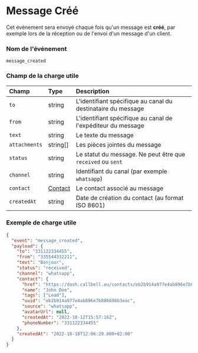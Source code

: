 # Message Créé

Cet événement sera envoyé chaque fois qu'un message est **créé**, par exemple lors de la réception ou de l'envoi d'un message d'un client.

### Nom de l'événement

`message_created`

### Champ de la charge utile

| Champ         | Type                                           | Description                                                  |
| :------------ | :--------------------------------------------- | :----------------------------------------------------------- |
| `to`          | string                                         | L'identifiant spécifique au canal du destinataire du message |
| `from`        | string                                         | L'identifiant spécifique au canal de l'expéditeur du message |
| `text`        | string                                         | Le texte du message                                          |
| `attachments` | string[]                                       | Les pièces jointes du message                                |
| `status`      | string                                         | Le statut du message. Ne peut être que `received` ou `sent`  |
| `channel`     | string                                         | Identifiant du canal (par exemple `whatsapp`)                |
| `contact`     | [Contact](/api/reference/object_types/contact) | Le contact associé au message                                |
| `createdAt`   | string                                         | Date de création du contact (au format ISO 8601)             |

### Exemple de charge utile

```json title=payload.json
{
  "event": "message_created",
  "payload": {
    "to": "331122334455",
    "from": "335544332211",
    "text": "Bonjour",
    "status": "received",
    "channel": "whatsapp",
    "contact": {
      "href": "https://dash.callbell.eu/contacts/eb2b914a977e4ab896e7b886698b3eac",
      "name": "John Doe",
      "tags": ["Lead"],
      "uuid": "eb2b914a977e4ab896e7b886698b3eac",
      "source": "whatsapp",
      "avatarUrl": null,
      "createdAt": "2022-10-12T15:57:16Z",
      "phoneNumber": "331122334455"
    },
    "createdAt": "2022-10-18T12:06:29.000+02:00"
  }
}
```